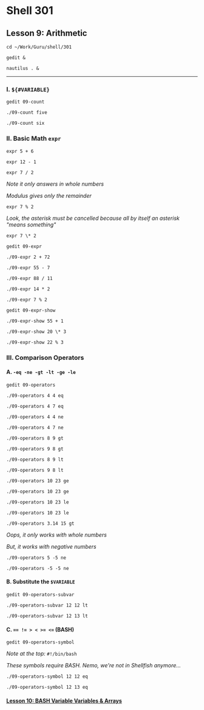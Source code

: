 # Shell 301
## Lesson 9: Arithmetic 

`cd ~/Work/Guru/shell/301`

`gedit &`

`nautilus . &`
___

### I. `${#VARIABLE}`

`gedit 09-count`

`./09-count five`

`./09-count six`

### II. Basic Math `expr`

`expr 5 + 6`

`expr 12 - 1`

`expr 7 / 2`

*Note it only answers in whole numbers*

*Modulus gives only the remainder*

`expr 7 % 2`

*Look, the asterisk must be cancelled because all by itself an asterisk "means something"*

`expr 7 \* 2`

`gedit 09-expr`

`./09-expr 2 + 72`

`./09-expr 55 - 7`

`./09-expr 88 / 11`

`./09-expr 14 * 2`

`./09-expr 7 % 2`

`gedit 09-expr-show`

`./09-expr-show 55 + 1`

`./09-expr-show 20 \* 3`

`./09-expr-show 22 % 3`

### III. Comparison Operators

#### A. `-eq -ne -gt -lt -ge -le`

`gedit 09-operators`

`./09-operators 4 4 eq`

`./09-operators 4 7 eq`

`./09-operators 4 4 ne`

`./09-operators 4 7 ne`

`./09-operators 8 9 gt`

`./09-operators 9 8 gt`

`./09-operators 8 9 lt`

`./09-operators 9 8 lt`

`./09-operators 10 23 ge`

`./09-operators 10 23 ge`

`./09-operators 10 23 le`

`./09-operators 10 23 le`

`./09-operators 3.14 15 gt`

*Oops, it only works with whole numbers*

*But, it works with negative numbers*

`./09-operators 5 -5 ne`

`./09-operators -5 -5 ne`

#### B. Substitute the `$VARIABLE`

`gedit 09-operators-subvar`

`./09-operators-subvar 12 12 lt`

`./09-operators-subvar 12 13 lt`

#### C. `== != > < >= <=` (BASH)

`gedit 09-operators-symbol`

*Note at the top:* `#!/bin/bash`

*These symbols require BASH. Nemo, we're not in Shellfish anymore...*

`./09-operators-symbol 12 12 eq`

`./09-operators-symbol 12 13 eq`


#### [Lesson 10: BASH Variable Variables & Arrays](https://github.com/inkVerb/guru/blob/master/301-shell/Lesson-10.md)
